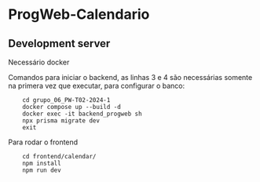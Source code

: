 # ProgWeb-Calendario

## Development server

Necessário docker

Comandos para iniciar o backend, as linhas 3 e 4 são necessárias somente na primera vez que executar, para configurar o banco:

```shell
    cd grupo_06_PW-T02-2024-1
    docker compose up --build -d
    docker exec -it backend_progweb sh
    npx prisma migrate dev
    exit
```

Para rodar o frontend

```shell
    cd frontend/calendar/
    npm install
    npm run dev
```

